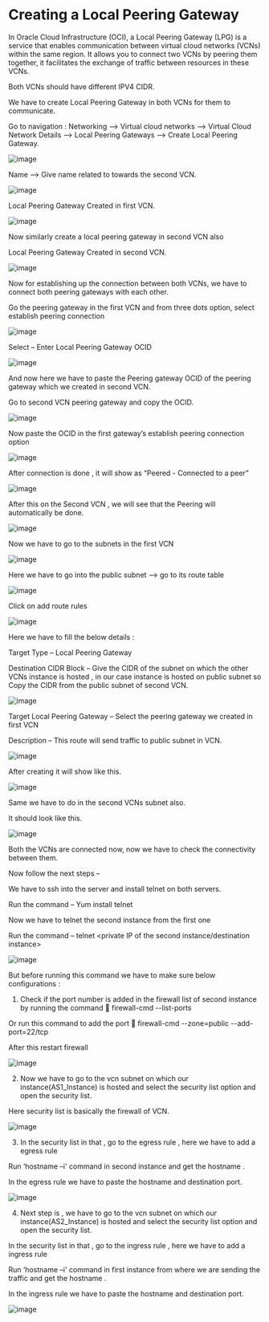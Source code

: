 # Creating a Local Peering Gateway

In Oracle Cloud Infrastructure (OCI), a Local Peering Gateway (LPG) is a service that enables communication between virtual cloud networks (VCNs) within the same region. It allows you to connect two VCNs by peering them together, it facilitates the exchange of traffic between resources in these VCNs.

Both VCNs should have different IPV4 CIDR.

We have to create Local Peering Gateway in both VCNs for them to communicate.

Go to navigation : Networking --> Virtual cloud networks --> Virtual Cloud Network Details --> Local Peering Gateways --> Create Local Peering Gateway.

![image](https://github.com/user-attachments/assets/ee86eada-46af-4412-aa91-c593466fd869)

Name --> Give name related to towards the second VCN.

![image](https://github.com/user-attachments/assets/bdf90782-c9b6-4e74-9955-a969a426cf6b)

Local Peering Gateway Created in first VCN.

![image](https://github.com/user-attachments/assets/bb9603af-2977-42a3-9b1a-dcc4705707c9)

Now similarly create a local peering gateway in second VCN also

Local Peering Gateway Created in second VCN.

![image](https://github.com/user-attachments/assets/5ce5e702-8aa6-4f1d-9029-bf3141aa2daa)

Now for establishing up the connection between both VCNs, we have to connect both peering gateways with each other.

Go the peering gateway in the first VCN and from three dots option, select establish peering connection

![image](https://github.com/user-attachments/assets/710a1574-8879-4db5-ac83-69c8545cc3f9)

Select – Enter Local Peering Gateway OCID

![image](https://github.com/user-attachments/assets/4d4dbeb7-7988-44d1-a850-2b792e5550da)

And now here we have to paste the Peering gateway OCID of the peering gateway which we created in second VCN.

Go to second VCN peering gateway and copy the OCID.

![image](https://github.com/user-attachments/assets/0f0ed597-54d3-4ebf-9446-d8dcc0eabe28)

Now paste the OCID in the first gateway’s establish peering connection option

![image](https://github.com/user-attachments/assets/7c8b1d06-497d-4eb5-bfba-f6d71d0d11b9)

After connection is done , it will show as “Peered - Connected to a peer”

![image](https://github.com/user-attachments/assets/299de9fd-4c4b-416f-afff-acacc493ed0a)

After this on the Second VCN , we will see that the Peering will automatically be done.

![image](https://github.com/user-attachments/assets/a8e2dbec-d0d7-4569-9539-785f98915b95)

Now we have to go to the subnets in the first VCN

![image](https://github.com/user-attachments/assets/3714575f-bc71-47ea-b708-87322497ac52)

Here we have to go into the public subnet --> go to its route table

![image](https://github.com/user-attachments/assets/7ac5bf69-3592-44db-b8d6-e25a10081453)

Click on add route rules

![image](https://github.com/user-attachments/assets/e4a7318c-4b62-4a78-abf3-0a5894e21029)

Here we have to fill the below details :

Target Type – Local Peering Gateway

Destination CIDR Block – Give the CIDR of the subnet on which the other VCNs instance is hosted , in our case instance is hosted on public subnet so Copy the CIDR from the public subnet of second VCN.

![image](https://github.com/user-attachments/assets/5f83b8f6-fcd3-4752-b794-3ba475cb1895)

Target Local Peering Gateway – Select the peering gateway we created in first VCN

Description – This route will send traffic to public subnet in VCN.

![image](https://github.com/user-attachments/assets/32175424-112a-4a7b-a182-7071ee3671d5)

After creating it will show like this.

![image](https://github.com/user-attachments/assets/a08072e0-07fa-4ee1-8bb0-42f4b4554e1c)

Same we have to do in the second VCNs subnet also.

It should look like this.

![image](https://github.com/user-attachments/assets/f1b1cb6c-a4b7-40c1-98e7-23b656dd886f)

Both the VCNs are connected now, now we have to check the connectivity between them.

Now follow the next steps –

We have to ssh into the server and install telnet on both servers.

Run the command – Yum install telnet

Now we have to telnet the second instance from the first one

Run the command – telnet <private IP of the second instance/destination instance> <port number>

![image](https://github.com/user-attachments/assets/accdd6a3-14cf-4202-8464-89b78bae93e5)

But before running this command we have to make sure below configurations :

1)	Check if the port number is added in the firewall list of second instance by running the command  firewall-cmd --list-ports

Or run this command to add the port  firewall-cmd --zone=public --add-port=22/tcp

After this restart firewall

![image](https://github.com/user-attachments/assets/c60ae900-1126-4ddf-8532-cc7dfc2cecd7)

2)	Now we have to go to the vcn subnet on which our instance(AS1_Instance) is hosted and select the security list option and open the security list.

Here security list is basically the firewall of VCN.

![image](https://github.com/user-attachments/assets/cc678dc1-2852-428a-968c-81fce5a74353)

3)	In the security list in that , go to the egress rule , here we have to add a egress rule

Run ‘hostname –i' command in second instance and get the hostname .

In the egress rule we have to paste the hostname and destination port.

![image](https://github.com/user-attachments/assets/500d711d-0e13-4a82-a7ef-a46c76036e61)

4)	Next step is , we have to go to the vcn subnet on which our instance(AS2_Instance) is hosted and select the security list option and open the security list.

In the security list in that , go to the ingress rule , here we have to add a ingress rule

Run ‘hostname –i' command in first instance from where we are sending the traffic and get the hostname .

In the ingress rule we have to paste the hostname and destination port.

![image](https://github.com/user-attachments/assets/3d2e7ab5-38a2-4ca8-9cf4-c9864f53e112)
